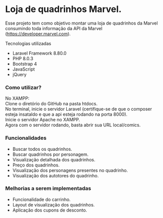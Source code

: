 # Loja de quadrinhos Marvel.

Esse projeto tem como objetivo montar uma loja de quadrinhos da Marvel consumindo toda informação da API da Marvel (https://developer.marvel.com).

Tecnologias utilizadas
* Laravel Framework 8.80.0
* PHP 8.0.3
* Bootstrap 4
* JavaScript
* jQuery

### Como utilizar?

No XAMPP:<br>
Clone o diretório do GitHub na pasta htdocs.<br>
No terminal, inicie o servidor Laravel (certifique-se de que o composer esteja insataldo e que a api esteja rodando na porta 8000).<br>
Inicie o servidor Apache no XAMPP.<br>
Agora com o servidor rodando, basta abrir sua URL local/comics. 


### Funcionalidades

* Buscar todos os quadrinhos.
* Buscar quadrinhos por personagem.
* Visualização detalhada dos quadrinhos.
* Preço dos quadrinhos.
* Visualização dos personagens presentes no quadrinho.
* Visualização dos autotores do quadrinho.


### Melhorias a serem implementadas

* Funcionalidade do carrinho.
* Layout de visualização dos quadrinhos.
* Aplicação dos cupons de desconto.
